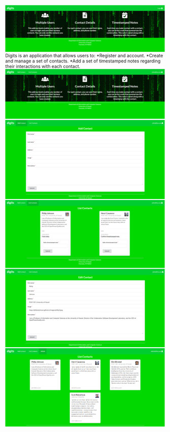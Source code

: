 <img src="doc/landing.png">
Digits is an application that allows users to:
*Register and account.
*Create and manage a set of contacts.
*Add a set of timestamped notes regarding their interactions with each contact.
<img src="doc/landing2.png">
<img src="doc/addcontacts.png">
<img src="doc/listcontacts.png">
<img src="doc/editcontacts.png">
<img src="doc/admin.png">
